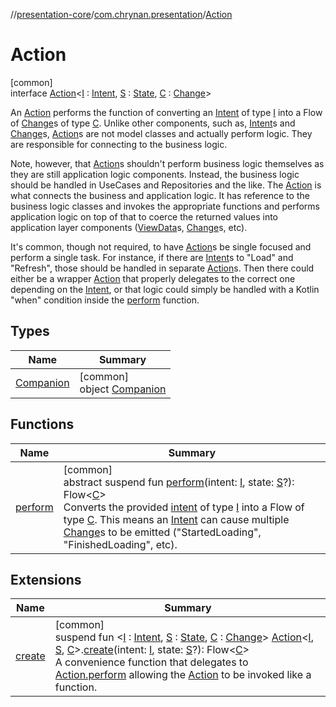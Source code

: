 //[presentation-core](../../../index.md)/[com.chrynan.presentation](../index.md)/[Action](index.md)

# Action

[common]\
interface [Action](index.md)&lt;[I](index.md) : [Intent](../-intent/index.md), [S](index.md) : [State](../-state/index.md), [C](index.md) : [Change](../-change/index.md)&gt;

An [Action](index.md) performs the function of converting an [Intent](../-intent/index.md) of type [I](index.md) into a Flow of [Change](../-change/index.md)s of type [C](index.md). Unlike other components, such as, [Intent](../-intent/index.md)s and [Change](../-change/index.md)s, [Action](index.md)s are not model classes and actually perform logic. They are responsible for connecting to the business logic.

Note, however, that [Action](index.md)s shouldn't perform business logic themselves as they are still application logic components. Instead, the business logic should be handled in UseCases and Repositories and the like. The [Action](index.md) is what connects the business and application logic. It has reference to the business logic classes and invokes the appropriate functions and performs application logic on top of that to coerce the returned values into application layer components ([ViewData](../-view-data/index.md)s, [Change](../-change/index.md)s, etc).

It's common, though not required, to have [Action](index.md)s be single focused and perform a single task. For instance, if there are [Intent](../-intent/index.md)s to &quot;Load&quot; and &quot;Refresh&quot;, those should be handled in separate [Action](index.md)s. Then there could either be a wrapper [Action](index.md) that properly delegates to the correct one depending on the [Intent](../-intent/index.md), or that logic could simply be handled with a Kotlin &quot;when&quot; condition inside the [perform](perform.md) function.

## Types

| Name | Summary |
|---|---|
| [Companion](-companion/index.md) | [common]<br>object [Companion](-companion/index.md) |

## Functions

| Name | Summary |
|---|---|
| [perform](perform.md) | [common]<br>abstract suspend fun [perform](perform.md)(intent: [I](index.md), state: [S](index.md)?): Flow&lt;[C](index.md)&gt;<br>Converts the provided [intent](perform.md) of type [I](index.md) into a Flow of type [C](index.md). This means an [Intent](../-intent/index.md) can cause multiple [Change](../-change/index.md)s to be emitted (&quot;StartedLoading&quot;, &quot;FinishedLoading&quot;, etc). |

## Extensions

| Name | Summary |
|---|---|
| [create](../create.md) | [common]<br>suspend fun &lt;[I](../create.md) : [Intent](../-intent/index.md), [S](../create.md) : [State](../-state/index.md), [C](../create.md) : [Change](../-change/index.md)&gt; [Action](index.md)&lt;[I](../create.md), [S](../create.md), [C](../create.md)&gt;.[create](../create.md)(intent: [I](../create.md), state: [S](../create.md)?): Flow&lt;[C](../create.md)&gt;<br>A convenience function that delegates to [Action.perform](perform.md) allowing the [Action](index.md) to be invoked like a function. |
